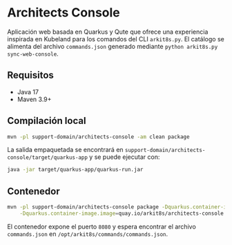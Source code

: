 # Architects Console

Aplicación web basada en Quarkus y Qute que ofrece una experiencia inspirada en Kubeland para los comandos del CLI `arkit8s.py`. El catálogo se alimenta del archivo `commands.json` generado mediante `python arkit8s.py sync-web-console`.

## Requisitos
- Java 17
- Maven 3.9+

## Compilación local
```bash
mvn -pl support-domain/architects-console -am clean package
```

La salida empaquetada se encontrará en `support-domain/architects-console/target/quarkus-app` y se puede ejecutar con:
```bash
java -jar target/quarkus-app/quarkus-run.jar
```

## Contenedor
```bash
mvn -pl support-domain/architects-console package -Dquarkus.container-image.build=true \
    -Dquarkus.container-image.image=quay.io/arkit8s/architects-console:latest
```

El contenedor expone el puerto `8080` y espera encontrar el archivo `commands.json` en `/opt/arkit8s/commands/commands.json`.
